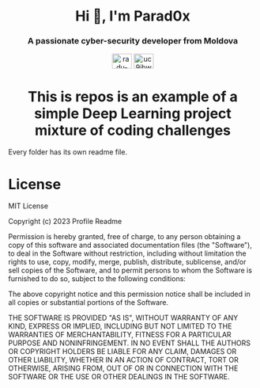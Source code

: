 <body>
    <h1 align="center">Hi 👋, I'm Parad0x</h1>
        <h3 align="center">A passionate cyber-security developer from Moldova</h3>
    <p  align="center">
    <a href="https://linkedin.com/in/radu-enachi" target="blank"><img align="center" src="https://raw.githubusercontent.com/rahuldkjain/github-profile-readme-generator/master/src/images/icons/Social/linked-in-alt.svg" alt="radu-enachi" height="30" width="40" /></a>
    <a href="https://www.youtube.com/channel/UC9jbwalXYXFl2kdZsUNY0Sw" target="blank"><img align="center" src="https://raw.githubusercontent.com/rahuldkjain/github-profile-readme-generator/master/src/images/icons/Social/youtube.svg" alt="uc9jbwalxyxfl2kdzsuny0sw" height="30" width="40" /></a>
    </p>
</body>



<h1 align= "center">This is repos is an example of a simple Deep Learning project mixture of coding challenges</h1>

Every folder has its own readme file.

# License 
MIT License

Copyright (c) 2023 Profile Readme

Permission is hereby granted, free of charge, to any person obtaining a copy
of this software and associated documentation files (the "Software"), to deal
in the Software without restriction, including without limitation the rights
to use, copy, modify, merge, publish, distribute, sublicense, and/or sell
copies of the Software, and to permit persons to whom the Software is
furnished to do so, subject to the following conditions:

The above copyright notice and this permission notice shall be included in all
copies or substantial portions of the Software.

THE SOFTWARE IS PROVIDED "AS IS", WITHOUT WARRANTY OF ANY KIND, EXPRESS OR
IMPLIED, INCLUDING BUT NOT LIMITED TO THE WARRANTIES OF MERCHANTABILITY,
FITNESS FOR A PARTICULAR PURPOSE AND NONINFRINGEMENT. IN NO EVENT SHALL THE
AUTHORS OR COPYRIGHT HOLDERS BE LIABLE FOR ANY CLAIM, DAMAGES OR OTHER
LIABILITY, WHETHER IN AN ACTION OF CONTRACT, TORT OR OTHERWISE, ARISING FROM,
OUT OF OR IN CONNECTION WITH THE SOFTWARE OR THE USE OR OTHER DEALINGS IN THE
SOFTWARE.